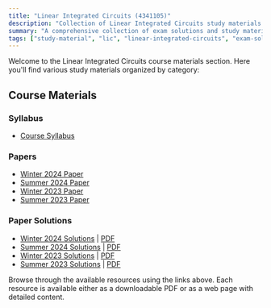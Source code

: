 ```yaml
---
title: "Linear Integrated Circuits (4341105)"
description: "Collection of Linear Integrated Circuits study materials and exam solutions"
summary: "A comprehensive collection of exam solutions and study materials for the Linear Integrated Circuits (LIC) course"
tags: ["study-material", "lic", "linear-integrated-circuits", "exam-solutions", "4341105"]
---
```


Welcome to the Linear Integrated Circuits course materials section. Here you'll find various study materials organized by category:

## Course Materials

### Syllabus

- [Course Syllabus](/resources/study-materials/4341105-lic/4341105.pdf)

### Papers

- [Winter 2024 Paper](/resources/study-materials/4341105-lic/4341105-Winter-2024.pdf)
- [Summer 2024 Paper](/resources/study-materials/4341105-lic/4341105-Summer-2024.pdf)
- [Winter 2023 Paper](/resources/study-materials/4341105-lic/4341105-Winter-2023.pdf)
- [Summer 2023 Paper](/resources/study-materials/4341105-lic/4341105-Summer-2023.pdf)

### Paper Solutions

- [Winter 2024 Solutions](4341105-winter-2024-solution) | [PDF](4341105-winter-2024-solution.pdf)
- [Summer 2024 Solutions](4341105-summer-2024-solution) | [PDF](4341105-summer-2024-solution.pdf)
- [Winter 2023 Solutions](4341105-winter-2023-solution) | [PDF](4341105-winter-2023-solution.pdf)
- [Summer 2023 Solutions](4341105-summer-2023-solution) | [PDF](4341105-summer-2023-solution.pdf)

Browse through the available resources using the links above. Each resource is available either as a downloadable PDF or as a web page with detailed content.
